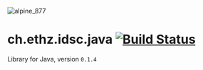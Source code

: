 ![alpine_877](https://user-images.githubusercontent.com/4012178/116814864-1b1a1580-ab5b-11eb-97e6-1441af4ececa.png)

# ch.ethz.idsc.java <a href="https://travis-ci.com/datahaki/java"><img src="https://travis-ci.com/datahaki/java.svg?branch=master" alt="Build Status"></a>

Library for Java, version `0.1.4`
